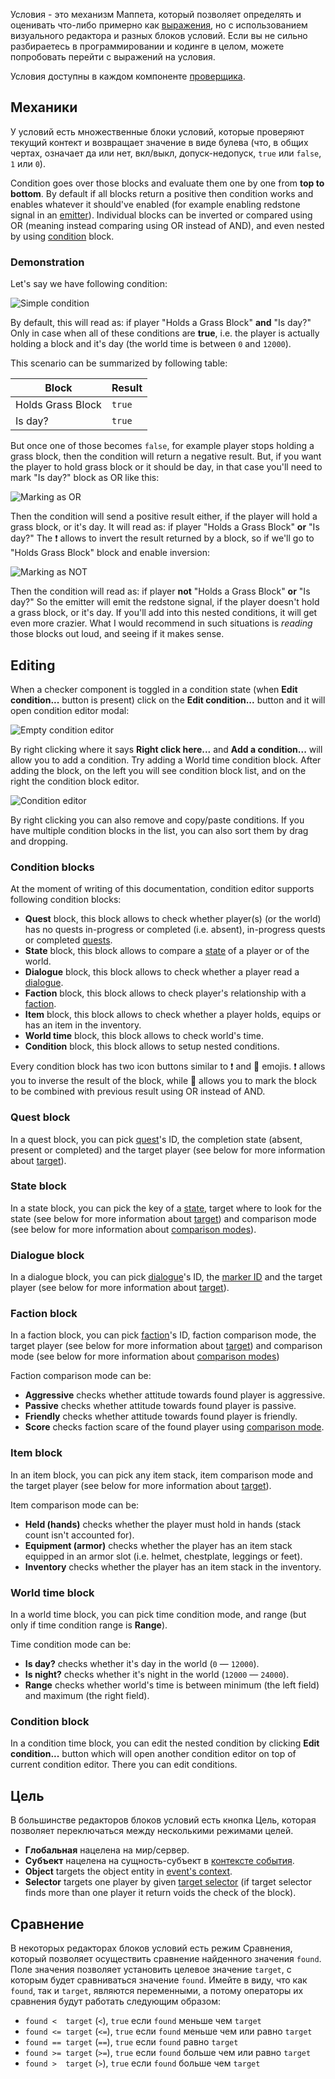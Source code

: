 Условия - это механизм Маппета, который позволяет определять и оценивать что-либо примерно как [выражения](./Выражения), но с использованием визуального редактора и разных блоков условий. Если вы не сильно разбираетесь в программировании и кодинге в целом, можете попробовать перейти с выражений на условия.

Условия доступны в каждом компоненте [проверщика](./Проверщик).

## Механики

У условий есть множественные блоки условий, которые проверяют текущий контект и возвращает значение в виде булева (что, в общих чертах, означает да или нет, вкл/выкл, допуск-недопуск, `true` или `false`, `1` или `0`). 

Condition goes over those blocks and evaluate them one by one from **top to bottom**. By default if all blocks return a positive then condition works and enables whatever it should've enabled (for example enabling redstone signal in an [emitter](./Emitter-block)). Individual blocks can be inverted or compared using OR (meaning instead comparing using OR instead of AND), and even nested by using [condition](./Conditions#condition-block) block.

### Demonstration

Let's say we have following condition:

![Simple condition](https://i.imgur.com/o9cT6dH.png)

By default, this will read as: if player "Holds a Grass Block" **and** "Is day?" Only in case when all of these conditions are **true**, i.e. the player is actually holding a block and it's day (the world time is between `0` and `12000`).

This scenario can be summarized by following table:

|Block|Result|
|-|-|
|Holds Grass Block|`true`|
|Is day?|`true`|

But once one of those becomes `false`, for example player stops holding a grass block, then the condition will return a negative result. But, if you want the player to hold grass block or it should be day, in that case you'll need to mark "Is day?" block as OR like this:

![Marking as OR](https://i.imgur.com/ZOHJIyR.png)

Then the condition will send a positive result either, if the player will hold a grass block, or it's day. It will read as: if player "Holds a Grass Block" **or** "Is day?" The ❗ allows to invert the result returned by a block, so if we'll go to "Holds Grass Block" block and enable inversion:

![Marking as NOT](https://i.imgur.com/vUtvBsH.png)

Then the condition will read as: if player **not** "Holds a Grass Block" **or** "Is day?" So the emitter will emit the redstone signal, if the player doesn't hold a grass block, or it's day. If you'll add into this nested conditions, it will get even more crazier. What I would recommend in such situations is *reading* those blocks out loud, and seeing if it makes sense.

## Editing

When a checker component is toggled in a condition state (when **Edit condition...** button is present) click on the **Edit condition...** button and it will open condition editor modal:

![Empty condition editor](https://i.imgur.com/jEvG8cJ.png)

By right clicking where it says **Right click here...** and **Add a condition...** will allow you to add a condition. Try adding a World time condition block. After adding the block, on the left you will see condition block list, and on the right the condition block editor.

![Condition editor](https://i.imgur.com/mzJFtFx.png)

By right clicking you can also remove and copy/paste conditions. If you have multiple condition blocks in the list, you can also sort them by drag and dropping.

### Condition blocks

At the moment of writing of this documentation, condition editor supports following condition blocks:

* **Quest** block, this block allows to check whether player(s) (or the world) has no quests in-progress or completed (i.e. absent), in-progress quests or completed [quests](./Quetst).
* **State** block, this block allows to compare a [state](./States) of a player or of the world.
* **Dialogue** block, this block allows to check whether a player read a [dialogue](./Dialogues).
* **Faction** block, this block allows to check player's relationship with a [faction](./Factions).
* **Item** block, this block allows to check whether a player holds, equips or has an item in the inventory.
* **World time** block, this block allows to check world's time.
* **Condition** block, this block allows to setup nested conditions.

Every condition block has two icon buttons similar to ❗ and 🔀 emojis. ❗ allows you to inverse the result of the block, while 🔀 allows you to mark the block to be combined with previous result using OR instead of AND.

### Quest block

In a quest block, you can pick [quest](./Quests)'s ID, the completion state (absent, present or completed) and the target player (see below for more information about [target](./Conditions#targeting)).

### State block

In a state block, you can pick the key of a [state](./States), target where to look for the state (see below for more information about [target](./Conditions#targeting)) and comparison mode (see below for more information about [comparison modes](./Conditions#comparison)).

### Dialogue block

In a dialogue block, you can pick [dialogue](./Dialogues)'s ID, the [marker ID](./Dialogues#dialogue-reading) and the target player (see below for more information about [target](./Conditions#targeting)).

### Faction block

In a faction block, you can pick [faction](./Factions)'s ID, faction comparison mode, the target player (see below for more information about [target](./Conditions#targeting)) and comparison mode (see below for more information about [comparison modes](./Conditions#comparison))

Faction comparison mode can be:

* **Aggressive** checks whether attitude towards found player is aggressive.
* **Passive** checks whether attitude towards found player is passive.
* **Friendly** checks whether attitude towards found player is friendly.
* **Score** checks faction scare of the found player using [comparison mode](./Conditions#comparison).

### Item block

In an item block, you can pick any item stack, item comparison mode and the target player (see below for more information about [target](./Conditions#targeting)).

Item comparison mode can be:

* **Held (hands)** checks whether the player must hold in hands (stack count isn't accounted for).
* **Equipment (armor)** checks whether the player has an item stack equipped in an armor slot (i.e. helmet, chestplate, leggings or feet).
* **Inventory** checks whether the player has an item stack in the inventory.

### World time block

In a world time block, you can pick time condition mode, and range (but only if time condition range is **Range**).

Time condition mode can be:

* **Is day?** checks whether it's day in the world (`0` — `12000`).
* **Is night?** checks whether it's night in the world (`12000` — `24000`).
* **Range** checks whether world's time is between minimum (the left field) and maximum (the right field).

### Condition block

In a condition time block, you can edit the nested condition by clicking **Edit condition...** button which will open another condition editor on top of current condition editor. There you can edit conditions.

## Цель

В большинстве редакторов блоков условий есть кнопка Цель, которая позволяет переключаться между несколькими режимами целей.

* **Глобальная** нацелена на мир/сервер.
* **Субъект** нацелена на сущность-субъект в [контексте события](./Events#event-context).
* **Object** targets the object entity in [event's context](./Events#event-context).
* **Selector** targets one player by given [target selector](https://minecraft.fandom.com/wiki/Commands) (if target selector finds more than one player it return voids the check of the block).

## Сравнение

В некоторых редакторах блоков условий есть режим Сравнения, который позволяет осуществить сравнение найденного значения `found`. Поле значения позволяет установить целевое значение `target`, с которым будет сравниваться значение `found`. Имейте в виду, что как `found`, так и `target`, являются переменными, а потому операторы их сравнения будут работать следующим образом:

* `found <  target` (`<`), `true` если `found` меньше чем `target`
* `found <= target` (`<=`), `true` если `found` меньше чем или равно `target`
* `found == target` (`==`), `true` если `found` равно `target`
* `found >= target` (`>=`), `true` если `found` больше чем или равно `target`
* `found >  target` (`>`), `true` если `found` больше чем `target`
